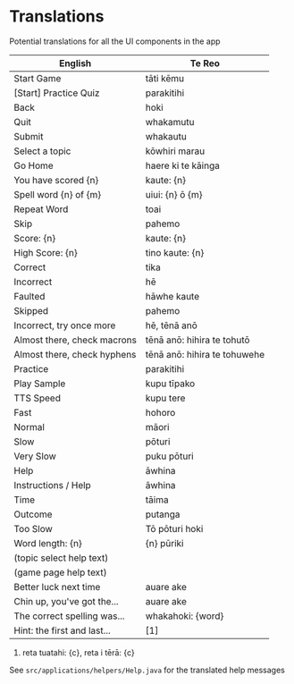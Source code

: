 # Translations

Potential translations for all the UI components in the app

| English                     | Te Reo                       |
| --------------------------- | ---------------------------- |
| Start Game                  | tāti kēmu                    |
| [Start] Practice Quiz       | parakitihi                   |
| Back                        | hoki                         |
| Quit                        | whakamutu                    |
| Submit                      | whakautu                     |
| Select a topic              | kōwhiri marau                |
| Go Home                     | haere ki te kāinga           |
| You have scored {n}         | kaute: {n}                   |
| Spell word {n} of {m}       | uiui: {n} ō {m}              |
| Repeat Word                 | toai                         |
| Skip                        | pahemo                       |
| Score: {n}                  | kaute: {n}                   |
| High Score: {n}             | tino kaute: {n}              |
| Correct                     | tika                         |
| Incorrect                   | hē                           |
| Faulted                     | hāwhe kaute                  |
| Skipped                     | pahemo                       |
| Incorrect, try once more    | hē, tēnā anō                 |
| Almost there, check macrons | tēnā anō: hihira te tohutō   |
| Almost there, check hyphens | tēnā anō: hihira te tohuwehe |
| Practice                    | parakitihi                   |
| Play Sample                 | kupu tīpako                  |
| TTS Speed                   | kupu tere                    |
| Fast                        | hohoro                       |
| Normal                      | māori                        |
| Slow                        | pōturi                       |
| Very Slow                   | puku pōturi                  |
| Help                        | āwhina                       |
| Instructions / Help         | āwhina                       |
| Time                        | tāima                        |
| Outcome                     | putanga                      |
| Too Slow                    | Tō pōturi hoki               |
| Word length: {n}            | {n} pūriki                   |
| (topic select help text)    |                              |
| (game page help text)       |                              |
| Better luck next time       | auare ake                    |
| Chin up, you've got the...  | auare ake                    |
| The correct spelling was... | whakahoki: {word}            |
| Hint: the first and last... | [1]                          |

1. reta tuatahi: {c}, reta i tērā: {c}

See `src/applications/helpers/Help.java` for the translated help messages
